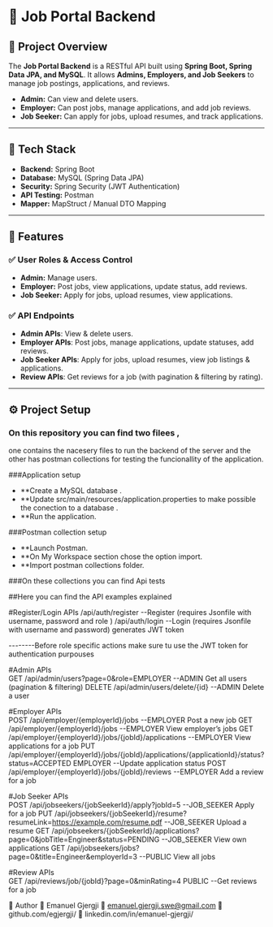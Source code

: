 # 🏢 Job Portal Backend

## **📌 Project Overview**
The **Job Portal Backend** is a RESTful API built using **Spring Boot, Spring Data JPA, and MySQL**. It allows **Admins, Employers, and Job Seekers** to manage job postings, applications, and reviews.

- **Admin:** Can view and delete users.
- **Employer:** Can post jobs, manage applications, and add job reviews.
- **Job Seeker:** Can apply for jobs, upload resumes, and track applications.

---

## **🚀 Tech Stack**
- **Backend:** Spring Boot
- **Database:** MySQL (Spring Data JPA)
- **Security:** Spring Security (JWT Authentication)
- **API Testing:** Postman
- **Mapper:** MapStruct / Manual DTO Mapping

---

## **📌 Features**
### ✅ **User Roles & Access Control**
- **Admin:** Manage users.
- **Employer:** Post jobs, view applications, update status, add reviews.
- **Job Seeker:** Apply for jobs, upload resumes, view applications.

### ✅ **API Endpoints**
- **Admin APIs**: View & delete users.
- **Employer APIs**: Post jobs, manage applications, update statuses, add reviews.
- **Job Seeker APIs**: Apply for jobs, upload resumes, view job listings & applications.
- **Review APIs**: Get reviews for a job (with pagination & filtering by rating).

---

## **⚙️ Project Setup**
### On this repository you can find two filees , 
one contains the nacesery files to run the backend of the server and 
the other has postman collections for testing the funcionallity of the application.

###Application setup
- **Create a MySQL database .
- **Update src/main/resources/application.properties to make possible the conection to a database .
- **Run the application.

###Postman collection setup
- **Launch Postman.
- **On My Workspace section chose the option import.
- **Import postman collections folder.

###On these collections you can find Api tests 



##Here you can find the API examples explained

#Register/Login APIs
/api/auth/register     --Register (requires Jsonfile with username, password and role )
/api/auth/login     --Login (requires Jsonfile with username and password) generates JWT token

--------Before role specific actions make sure tu use the JWT token for authentication purpouses

#Admin APIs			
GET	/api/admin/users?page=0&role=EMPLOYER	       --ADMIN	Get all users (pagination & filtering)
DELETE	/api/admin/users/delete/{id}	     --ADMIN	Delete a user

#Employer APIs			
POST	/api/employer/{employerId}/jobs	     --EMPLOYER	Post a new job
GET	/api/employer/{employerId}/jobs	     --EMPLOYER	View employer’s jobs
GET	/api/employer/{employerId}/jobs/{jobId}/applications	   --EMPLOYER	View applications for a job
PUT	/api/employer/{employerId}/jobs/{jobId}/applications/{applicationId}/status?status=ACCEPTED	EMPLOYER	   --Update application status
POST	/api/employer/{employerId}/jobs/{jobId}/reviews	    --EMPLOYER	Add a review for a job

#Job Seeker APIs			
POST	/api/jobseekers/{jobSeekerId}/apply?jobId=5	      --JOB_SEEKER	Apply for a job
PUT	/api/jobseekers/{jobSeekerId}/resume?resumeLink=https://example.com/resume.pdf	    --JOB_SEEKER	Upload a resume
GET	/api/jobseekers/{jobSeekerId}/applications?page=0&jobTitle=Engineer&status=PENDING	    --JOB_SEEKER	View own applications
GET	/api/jobseekers/jobs?page=0&title=Engineer&employerId=3	   --PUBLIC	View all jobs

#Review APIs			
GET	/api/reviews/job/{jobId}?page=0&minRating=4	PUBLIC     --Get reviews for a job




📌 Author
👤 Emanuel Gjergji
📧 emanuel.gjergji.swe@gmail.com
🔗 github.com/egjergji/
🔗 linkedin.com/in/emanuel-gjergji/

